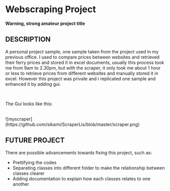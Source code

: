 # Webscraping Project
<strong>Warning, strong amateur project title</strong>
<h2>DESCRIPTION</h2>
<p> A personal project sample, one sample taken from the project used in my previous office. I used to compare prices between websites and retrieved their ferry prices and stored it in excel documents, usually this process took me from 9am to 2.30pm, but with the scraper, it only took me about 1 hour or less to retrieve prices from different websites and manually stored it in excel. However this project was private and i replicated one sample and enhanced it by adding gui.</p>
<br>
<p>The Gui looks like this:</p>
<br>
![myscraper](https://github.com/sikami/ScraperLis/blob/master/scraper.png)

<br>
<h2> FUTURE PROJECT </h2>
<p> There are possible advancements towards fixing this project, such as:</p>
<ul>
<li>Prettifying the codes</li>
<li>Separating classes into different folder to make the relationship between classes clearer</li>
<li>Adding documentation to explain how each classes relates to one another</li>
</ul>
